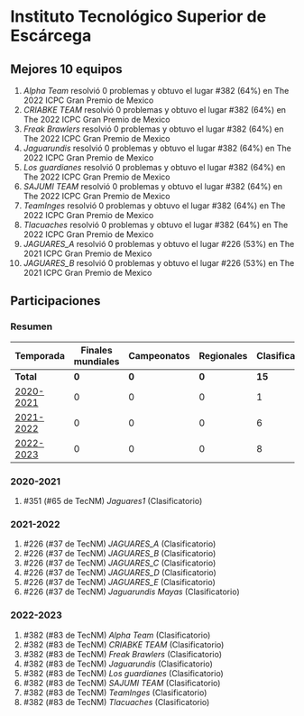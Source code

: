 # Instituto Tecnológico Superior de Escárcega

## Mejores 10 equipos

1. _Alpha Team_ resolvió 0 problemas y obtuvo el lugar #382 (64%) en The 2022 ICPC Gran Premio de Mexico
1. _CRIABKE TEAM_ resolvió 0 problemas y obtuvo el lugar #382 (64%) en The 2022 ICPC Gran Premio de Mexico
1. _Freak Brawlers_ resolvió 0 problemas y obtuvo el lugar #382 (64%) en The 2022 ICPC Gran Premio de Mexico
1. _Jaguarundis_ resolvió 0 problemas y obtuvo el lugar #382 (64%) en The 2022 ICPC Gran Premio de Mexico
1. _Los guardianes_ resolvió 0 problemas y obtuvo el lugar #382 (64%) en The 2022 ICPC Gran Premio de Mexico
1. _SAJUMI TEAM_ resolvió 0 problemas y obtuvo el lugar #382 (64%) en The 2022 ICPC Gran Premio de Mexico
1. _TeamInges_ resolvió 0 problemas y obtuvo el lugar #382 (64%) en The 2022 ICPC Gran Premio de Mexico
1. _Tlacuaches_ resolvió 0 problemas y obtuvo el lugar #382 (64%) en The 2022 ICPC Gran Premio de Mexico
1. _JAGUARES_A_ resolvió 0 problemas y obtuvo el lugar #226 (53%) en The 2021 ICPC Gran Premio de Mexico
1. _JAGUARES_B_ resolvió 0 problemas y obtuvo el lugar #226 (53%) en The 2021 ICPC Gran Premio de Mexico

## Participaciones

### Resumen

| Temporada | Finales mundiales | Campeonatos | Regionales | Clasificatorios | Equipos |
| --- | --- | --- | --- | --- | --- |
| **Total** | **0** | **0** | **0** | **15** | **15** |
| [2020-2021](#2020-2021) | 0 | 0 | 0 | 1 | 1 |
| [2021-2022](#2021-2022) | 0 | 0 | 0 | 6 | 6 |
| [2022-2023](#2022-2023) | 0 | 0 | 0 | 8 | 8 |

### 2020-2021

1. #351 (#65 de TecNM) _Jaguares1_ (Clasificatorio)

### 2021-2022

1. #226 (#37 de TecNM) _JAGUARES_A_ (Clasificatorio)
1. #226 (#37 de TecNM) _JAGUARES_B_ (Clasificatorio)
1. #226 (#37 de TecNM) _JAGUARES_C_ (Clasificatorio)
1. #226 (#37 de TecNM) _JAGUARES_D_ (Clasificatorio)
1. #226 (#37 de TecNM) _JAGUARES_E_ (Clasificatorio)
1. #226 (#37 de TecNM) _Jaguarundis Mayas_ (Clasificatorio)

### 2022-2023

1. #382 (#83 de TecNM) _Alpha Team_ (Clasificatorio)
1. #382 (#83 de TecNM) _CRIABKE TEAM_ (Clasificatorio)
1. #382 (#83 de TecNM) _Freak Brawlers_ (Clasificatorio)
1. #382 (#83 de TecNM) _Jaguarundis_ (Clasificatorio)
1. #382 (#83 de TecNM) _Los guardianes_ (Clasificatorio)
1. #382 (#83 de TecNM) _SAJUMI TEAM_ (Clasificatorio)
1. #382 (#83 de TecNM) _TeamInges_ (Clasificatorio)
1. #382 (#83 de TecNM) _Tlacuaches_ (Clasificatorio)



